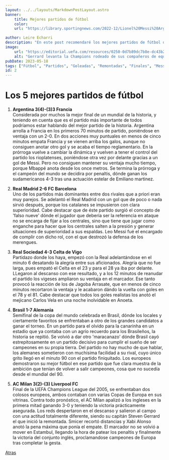 ```yaml
---
layout: ../../layouts/MarkdownPostLayout.astro
banner:
    title: Mejores partidos de fútbol
    color: 
    url: "https://library.sportingnews.com/2022-12/Lionel%20Messi%20Argentina%20trophy%20121822.jpg"

author: Leire Echarri
description: "En este post recomendaré los mejores partidos de fútbol de este siglo."
image: 
    url: "https://editorial.uefa.com/resources/0250-0d7b89dc7b8e-dc43b243a08e-1000/steven_gerrard_liverpool_fc_2005_.jpeg"
    alt: "Gerrard levanta la Champions rodeado de sus compañeros de equipo"
pubDate: 2023-05-18
tags: ["Fútbol", "Partidos", "Goleadas", "Remontadas", "Finales", "Messi"]
id: 2
---
```

# Los 5 mejores partidos de fútbol
1. **Argentina 3(4)-(3)3 Francia**  
Considerada por muchos la mejor final de un mundial de la historia, y teniendo en cuenta que es el partido más importante de todos podríamos estar hablando del mejor partido de la historia. Argentina arrolla a Francia en los primeros 70 minutos de partido, poniéndose en ventaja con un 2-0. En dos acciones muy puntuales en menos de cinco minutos empata Francia y se vienen arriba los galos, aunque no consiguen anotar otro gol y se acaba el tiempo reglamentario. En la prórroga vuelve a cambiar la dinámica y vuelven a tener el control del partido los rioplatenses, poniéndose otra vez por delante gracias a un gol de Messi. Pero no consiguen mantener su ventaja mucho tiempo, porque Mbappé anota desde los once metros. Se termina la prórroga y el campeón del mundo se decidira por penaltis, dónde ganan los sudamericanos 4-3 tras una actuación estelar de Emiliano martinez.

2. **Real Madrid 2-6 FC Barcelona**  
Uno de los partidos más dominantes entre dos rivales que a priori eran muy parejos. Se adelantó el Real Madrid con un gol que de poco o nada sirvió después, porque los catalanes se impusieron con clara superioridad. Cabe destacar que de éste partido surgió el concepto de 'falso nueve' dónde el jugador que debería ser la referencia en ataque no se encarga de fijar a los centrales, sino que tiene que jugar como enganche para hacer que los centrales salten a la presión y generar situaciones de superioridad a sus espaldas. Leo Messi fué el encargado de complir con dicho rol, con el que destrozó la defensa de los merengues.

3. **Real Sociedad 4-3 Celta de Vigo**  
Partidazo donde los haya, empezó con la Real adelantándose en el minuto 6 desatando la alegría entre sus aficionados. Alegría que no fue larga, pues empató el Celta en el 23 y para el 28 ya iba por delante. LLegaron al descanso con ese resultado, y a los 12 minutos de reanudar el partido los vigeses ampliaron su ventaja en el marcador. Ese tanto provocó la reacción de los de Jagoba Arrasate, que en menos de cinco minutos recortaron la ventaja y le acabaron dándo la vuelta con goles en el 78 y el 81. Cabe destacar que todos los goles realistas los anotó el mejicano Carlos Vela en una noche inolvidable en Anoeta.

4. **Brasil 1-7 Alemania**  
Semifinal de la copa del mundo celebrada en Brasil, dónde los locales y ciertamente favoritos se enfrentaban a otro de los grandes candidatos a ganar el torneo. En un partido para el olvido para la canarinha en un estadio que ya contaba con un agrío recuerdo para los Brasileños, la historia se repitió. Se volvió a dar otro 'maracanazo' dónde Brasil cayó estrepitosamente en un partido decisivo para cumplir el sueño de ser campeones en su propia tierra. Del partido no hay mucho de que hablar, los alemanes sometieron con muchísima facilidad a su rival, cuyo único grito llegó en el minuto 90 con el partido finiquitado. Los europeos demostraron su mejor fútbol en ese partido que fue clara muestra de la ambición que tenían de volver a salir campeones, cosa que no sucedía desde el mundial del 90.

5. **AC Milan 3(2)-(3) Liverpool FC**  
Final de la UEFA Champions League del 2005, se enfrentaban dos colosos europeos, ambos contaban con varias Copas de Europa en sus vitrinas. Contra todo pronóstico, el AC Milan apalizó a los ingleses en la primera mitad ganando 3-0 y teniendo la victoria prácticamente asegurada. Los reds despertaron en el descanso y salieron al campo con una actitud totalmente diferente, siendo su capitán Steven Gerrard el que inició la remontada. Smicer recortó distancias y Xabi Alonso anotó la pena máxima que ponía el empate. El marcador no se volvió a mover en Estambul, llegando la hora de patear los penaltis y finalmente la victoria del conjunto inglés, proclamandose campeones de Europa tras completar la gesta.

 [Atras](../../blog/)